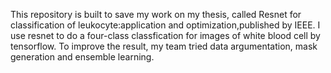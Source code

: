 This repository is built to save my work on my thesis, called Resnet for classification of leukocyte:application and optimization,published by IEEE.
I use resnet to do a four-class classfication for images of white blood cell by tensorflow. To improve the result, my team tried data argumentation, mask generation and ensemble learning.